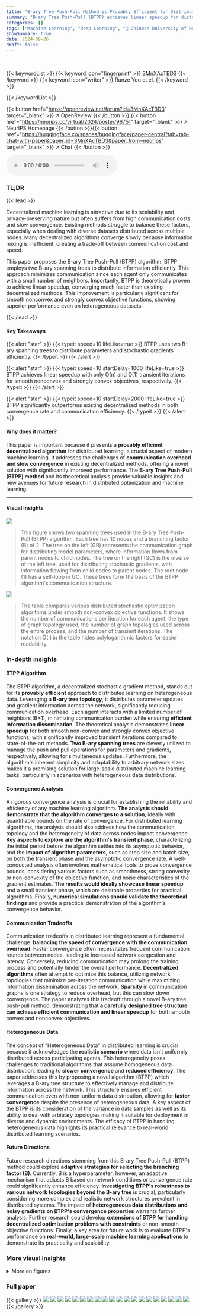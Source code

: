 ```yaml
---
title: "B-ary Tree Push-Pull Method is Provably Efficient for Distributed Learning on Heterogeneous Data"
summary: "B-ary Tree Push-Pull (BTPP) achieves linear speedup for distributed learning on heterogeneous data, significantly outperforming state-of-the-art methods with minimal communication."
categories: []
tags: ["Machine Learning", "Deep Learning", "🏢 Chinese University of Hong Kong, Shenzhen",]
showSummary: true
date: 2024-09-26
draft: false
---
```


<br>

{{< keywordList >}}
{{< keyword icon="fingerprint" >}} 3MnXAcTBD3 {{< /keyword >}}
{{< keyword icon="writer" >}} Runze You et el. {{< /keyword >}}
 
{{< /keywordList >}}

{{< button href="https://openreview.net/forum?id=3MnXAcTBD3" target="_blank" >}}
↗ OpenReview
{{< /button >}}
{{< button href="https://neurips.cc/virtual/2024/poster/96751" target="_blank" >}}
↗ NeurIPS Homepage
{{< /button >}}{{< button href="https://huggingface.co/spaces/huggingface/paper-central?tab=tab-chat-with-paper&paper_id=3MnXAcTBD3&paper_from=neurips" target="_blank" >}}
↗ Chat
{{< /button >}}



<audio controls>
    <source src="https://ai-paper-reviewer.com/3MnXAcTBD3/podcast.wav" type="audio/wav">
    Your browser does not support the audio element.
</audio>


### TL;DR


{{< lead >}}

Decentralized machine learning is attractive due to its scalability and privacy-preserving nature but often suffers from high communication costs and slow convergence. Existing methods struggle to balance these factors, especially when dealing with diverse datasets distributed across multiple nodes.  Many decentralized algorithms converge slowly because information mixing is inefficient, creating a trade-off between communication cost and speed. 

This paper proposes the B-ary Tree Push-Pull (BTPP) algorithm. BTPP employs two B-ary spanning trees to distribute information efficiently. This approach minimizes communication since each agent only communicates with a small number of neighbors.  Importantly, BTPP is theoretically proven to achieve linear speedup, converging much faster than existing decentralized methods. This improvement is particularly significant for smooth nonconvex and strongly convex objective functions, showing superior performance even on heterogeneous datasets.

{{< /lead >}}


#### Key Takeaways

{{< alert "star" >}}
{{< typeit speed=10 lifeLike=true >}} BTPP uses two B-ary spanning trees to distribute parameters and stochastic gradients efficiently. {{< /typeit >}}
{{< /alert >}}

{{< alert "star" >}}
{{< typeit speed=10 startDelay=1000 lifeLike=true >}} BTPP achieves linear speedup with only O(n) and O(1) transient iterations for smooth nonconvex and strongly convex objectives, respectively. {{< /typeit >}}
{{< /alert >}}

{{< alert "star" >}}
{{< typeit speed=10 startDelay=2000 lifeLike=true >}} BTPP significantly outperforms existing decentralized methods in both convergence rate and communication efficiency. {{< /typeit >}}
{{< /alert >}}

#### Why does it matter?
This paper is important because it presents a **provably efficient decentralized algorithm** for distributed learning, a crucial aspect of modern machine learning.  It addresses the challenges of **communication overhead and slow convergence** in existing decentralized methods, offering a novel solution with significantly improved performance. The **B-ary Tree Push-Pull (BTPP) method** and its theoretical analysis provide valuable insights and new avenues for future research in distributed optimization and machine learning.

------
#### Visual Insights



![](https://ai-paper-reviewer.com/3MnXAcTBD3/figures_4_1.jpg)

> This figure shows two spanning trees used in the B-ary Tree Push-Pull (BTPP) algorithm.  Each tree has 10 nodes and a branching factor (B) of 2.  The tree on the left (GR) represents the communication graph for distributing model parameters, where information flows from parent nodes to child nodes. The tree on the right (GC) is the inverse of the left tree, used for distributing stochastic gradients, with information flowing from child nodes to parent nodes.  The root node (1) has a self-loop in GC.  These trees form the basis of the BTPP algorithm's communication structure.





![](https://ai-paper-reviewer.com/3MnXAcTBD3/tables_2_1.jpg)

> The table compares various distributed stochastic optimization algorithms under smooth non-convex objective functions.  It shows the number of communications per iteration for each agent, the type of graph topology used, the number of graph topologies used across the entire process, and the number of transient iterations. The notation Õ(·) in the table hides polylogarithmic factors for easier readability.





### In-depth insights


#### BTPP Algorithm
The BTPP algorithm, a decentralized stochastic gradient method, stands out for its **provably efficient** approach to distributed learning on heterogeneous data.  Leveraging a **B-ary tree topology**, it distributes parameter updates and gradient information across the network, significantly reducing communication overhead.  Each agent interacts with a limited number of neighbors (B+1), minimizing communication burden while ensuring **efficient information dissemination**. The theoretical analysis demonstrates **linear speedup** for both smooth non-convex and strongly convex objective functions, with significantly improved transient iterations compared to state-of-the-art methods.  **Two B-ary spanning trees** are cleverly utilized to manage the push and pull operations for parameters and gradients, respectively, allowing for simultaneous updates.  Furthermore, the algorithm's inherent simplicity and adaptability to arbitrary network sizes makes it a promising solution for large-scale distributed machine learning tasks, particularly in scenarios with heterogeneous data distributions.

#### Convergence Analysis
A rigorous convergence analysis is crucial for establishing the reliability and efficiency of any machine learning algorithm.  **The analysis should demonstrate that the algorithm converges to a solution**, ideally with quantifiable bounds on the rate of convergence. For distributed learning algorithms, the analysis should also address how the communication topology and the heterogeneity of data across nodes impact convergence.  **Key aspects to explore are the algorithm's transient phase**, characterizing the initial period before the algorithm settles into its asymptotic behavior, and the **impact of algorithm parameters**, such as step size and batch size, on both the transient phase and the asymptotic convergence rate.  A well-conducted analysis often involves mathematical tools to prove convergence bounds, considering various factors such as smoothness, strong convexity or non-convexity of the objective function, and noise characteristics of the gradient estimates.  **The results would ideally showcase linear speedup** and a small transient phase, which are desirable properties for practical algorithms.  Finally, **numerical simulations should validate the theoretical findings** and provide a practical demonstration of the algorithm's convergence behavior.

#### Communication Tradeoffs
Communication tradeoffs in distributed learning represent a fundamental challenge: **balancing the speed of convergence with the communication overhead**.  Faster convergence often necessitates frequent communication rounds between nodes, leading to increased network congestion and latency. Conversely, reducing communication may prolong the training process and potentially hinder the overall performance.  **Decentralized algorithms** often attempt to optimize this balance, utilizing network topologies that minimize per-iteration communication while maximizing information dissemination across the network.  **Sparsity** in communication graphs is one strategy to reduce overhead, but this can slow down convergence.  The paper analyzes this tradeoff through a novel B-ary tree push-pull method, demonstrating that **a carefully designed tree structure can achieve efficient communication and linear speedup** for both smooth convex and nonconvex objectives.

#### Heterogeneous Data
The concept of "Heterogeneous Data" in distributed learning is crucial because it acknowledges the **realistic scenario** where data isn't uniformly distributed across participating agents. This heterogeneity poses challenges to traditional algorithms that assume homogeneous data distribution, leading to **slower convergence** and **reduced efficiency**.  The paper addresses this by proposing a novel algorithm (BTPP) which leverages a B-ary tree structure to effectively manage and distribute information across the network.  This structure ensures efficient communication even with non-uniform data distribution, allowing for **faster convergence** despite the presence of heterogeneous data.  A key aspect of the BTPP is its consideration of the variance in data samples as well as its ability to deal with arbitrary topologies making it suitable for deployment in diverse and dynamic environments. The efficacy of BTPP in handling heterogeneous data highlights its practical relevance to real-world distributed learning scenarios.

#### Future Directions
Future research directions stemming from this B-ary Tree Push-Pull (BTPP) method could explore **adaptive strategies for selecting the branching factor (B)**.  Currently, B is a hyperparameter; however, an adaptive mechanism that adjusts B based on network conditions or convergence rate could significantly enhance efficiency.  **Investigating BTPP's robustness to various network topologies beyond the B-ary tree** is crucial, particularly considering more complex and realistic network structures prevalent in distributed systems. The impact of **heterogeneous data distributions and noisy gradients on BTPP's convergence properties** warrants further analysis.  Further research could develop **extensions of BTPP for handling decentralized optimization problems with constraints** or non-smooth objective functions. Finally, a key area for future work is to evaluate BTPP's performance on **real-world, large-scale machine learning applications** to demonstrate its practicality and scalability.


### More visual insights

<details>
<summary>More on figures
</summary>


![](https://ai-paper-reviewer.com/3MnXAcTBD3/figures_9_1.jpg)

> The left plot compares the performance of BTPP with other algorithms for logistic regression with non-convex regularization.  The right plot shows how the performance of BTPP changes with different branch sizes (B).


![](https://ai-paper-reviewer.com/3MnXAcTBD3/figures_9_2.jpg)

> The left panel compares the performance of BTPP against other algorithms for logistic regression with non-convex regularization.  The right panel shows how the performance of BTPP changes with different branch sizes (B).  Both plots use the gradient norm as a metric to assess convergence speed.


![](https://ai-paper-reviewer.com/3MnXAcTBD3/figures_31_1.jpg)

> The left plot compares the performance of various algorithms for solving logistic regression with non-convex regularization.  The y-axis represents gradient norm, and the x-axis represents the number of iterations.  BTPP (in red) shows faster convergence than others with Θ(1) degree and closely approximates centralized SGD. The right plot illustrates how BTPP's performance changes with different branch sizes (B).  Increasing B improves convergence speed but increases communication cost per iteration.


![](https://ai-paper-reviewer.com/3MnXAcTBD3/figures_31_2.jpg)

> This figure compares the performance of various decentralized optimization algorithms on a logistic regression task with non-convex regularization.  The left panel shows the gradient norm over iterations for BTPP (with B=2) and other algorithms, highlighting BTPP's faster convergence. The right panel demonstrates how BTPP's performance improves with increasing branch size B, approaching that of centralized SGD.  Different graph topologies are considered for each algorithm to ensure fair comparison.


![](https://ai-paper-reviewer.com/3MnXAcTBD3/figures_32_1.jpg)

> The left plot compares various algorithms on a logistic regression task with non-convex regularization.  BTPP (with B=2) is shown to converge faster than other algorithms that have a communication overhead of Θ(1) per iteration, achieving performance comparable to centralized SGD. The right plot shows how varying the branch size B in BTPP affects its convergence rate. Increasing B leads to faster convergence, but at the cost of increased communication per iteration.


![](https://ai-paper-reviewer.com/3MnXAcTBD3/figures_32_2.jpg)

> The left plot compares the performance of BTPP with other algorithms on a logistic regression task with nonconvex regularization.  The right plot shows how BTPP's performance changes when varying the branch size B.


![](https://ai-paper-reviewer.com/3MnXAcTBD3/figures_32_3.jpg)

> The left plot compares the performance of various algorithms on a logistic regression task with nonconvex regularization.  The algorithms with a degree of Θ(1) (meaning each node communicates with at most one other node) show improved performance compared to those with higher degree.  BTPP is highlighted for its performance. The right plot shows how the performance of BTPP changes with differing branch sizes (B). Increasing B improves performance, although also increasing computational cost per iteration.


</details>






### Full paper

{{< gallery >}}
<img src="https://ai-paper-reviewer.com/3MnXAcTBD3/1.png" class="grid-w50 md:grid-w33 xl:grid-w25" />
<img src="https://ai-paper-reviewer.com/3MnXAcTBD3/2.png" class="grid-w50 md:grid-w33 xl:grid-w25" />
<img src="https://ai-paper-reviewer.com/3MnXAcTBD3/3.png" class="grid-w50 md:grid-w33 xl:grid-w25" />
<img src="https://ai-paper-reviewer.com/3MnXAcTBD3/4.png" class="grid-w50 md:grid-w33 xl:grid-w25" />
<img src="https://ai-paper-reviewer.com/3MnXAcTBD3/5.png" class="grid-w50 md:grid-w33 xl:grid-w25" />
<img src="https://ai-paper-reviewer.com/3MnXAcTBD3/6.png" class="grid-w50 md:grid-w33 xl:grid-w25" />
<img src="https://ai-paper-reviewer.com/3MnXAcTBD3/7.png" class="grid-w50 md:grid-w33 xl:grid-w25" />
<img src="https://ai-paper-reviewer.com/3MnXAcTBD3/8.png" class="grid-w50 md:grid-w33 xl:grid-w25" />
<img src="https://ai-paper-reviewer.com/3MnXAcTBD3/9.png" class="grid-w50 md:grid-w33 xl:grid-w25" />
<img src="https://ai-paper-reviewer.com/3MnXAcTBD3/10.png" class="grid-w50 md:grid-w33 xl:grid-w25" />
<img src="https://ai-paper-reviewer.com/3MnXAcTBD3/11.png" class="grid-w50 md:grid-w33 xl:grid-w25" />
<img src="https://ai-paper-reviewer.com/3MnXAcTBD3/12.png" class="grid-w50 md:grid-w33 xl:grid-w25" />
<img src="https://ai-paper-reviewer.com/3MnXAcTBD3/13.png" class="grid-w50 md:grid-w33 xl:grid-w25" />
<img src="https://ai-paper-reviewer.com/3MnXAcTBD3/14.png" class="grid-w50 md:grid-w33 xl:grid-w25" />
<img src="https://ai-paper-reviewer.com/3MnXAcTBD3/15.png" class="grid-w50 md:grid-w33 xl:grid-w25" />
<img src="https://ai-paper-reviewer.com/3MnXAcTBD3/16.png" class="grid-w50 md:grid-w33 xl:grid-w25" />
<img src="https://ai-paper-reviewer.com/3MnXAcTBD3/17.png" class="grid-w50 md:grid-w33 xl:grid-w25" />
<img src="https://ai-paper-reviewer.com/3MnXAcTBD3/18.png" class="grid-w50 md:grid-w33 xl:grid-w25" />
<img src="https://ai-paper-reviewer.com/3MnXAcTBD3/19.png" class="grid-w50 md:grid-w33 xl:grid-w25" />
<img src="https://ai-paper-reviewer.com/3MnXAcTBD3/20.png" class="grid-w50 md:grid-w33 xl:grid-w25" />
{{< /gallery >}}